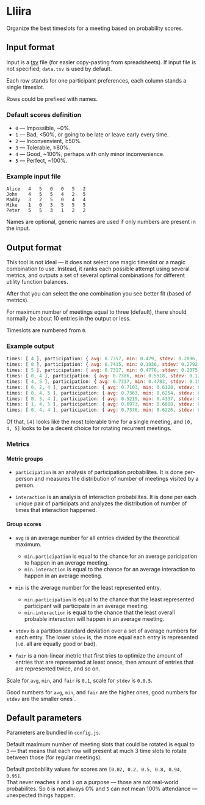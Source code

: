 # Lliira

Organize the best timeslots for a meeting based on probability scores.

## Input format

Input is a [tsv][] file (for easier copy-pasting from spreadsheets).
If input file is not specified, `data.tsv` is used by default.

Each row stands for one participant preferences, each column stands a single timeslot.

Rows could be prefixed with names.

### Default scores definition

 * `0` — Impossible, ~0%.
 * `1` — Bad, <50%, or going to be late or leave early every time.
 * `2` — Inconvenvient, ≥50%.
 * `3` — Tolerable, ≥80%.
 * `4` — Good, ~100%, perhaps with only minor inconvenience.
 * `5` — Perfect, ~100%.

### Example input file

```tsv
Alice	4	5	0	0	5	2
John	4	5	5	4	2	5
Maddy	3	2	5	0	4	4
Mike	1	0	3	5	5	5
Peter	5	5	3	1	2	2
```

Names are optional, generic names are used if only numbers are present in the input.

## Output format

This tool is not ideal — it does not select one magic timeslot or a magic combination to use.
Instead, it ranks each possible attempt using several metrics, and outputs a set of several
optimal combinations for different utility function balances.

After that you can select the one combination you see better fit (based of metrics).

For maximum number of meetings equal to three (default), there should normally be about 10 entries
in the output or less.

Timeslots are numbered from `0`.

### Example output

```js
times: [ 4 ], participation: { avg: 0.7357, min: 0.479, stdev: 0.2096, fair: 0.8255 }, interaction: { avg: 0.5536, min: 0.2395, stdev: 0.2092, fair: 0.6655 }
times: [ 0 ], participation: { avg: 0.7415, min: 0.1936, stdev: 0.2792, fair: 0.5673 }, interaction: { avg: 0.5478, min: 0.1549, stdev: 0.3082, fair: 0.4745 }
times: [ 5 ], participation: { avg: 0.7317, min: 0.4776, stdev: 0.2075, fair: 0.8244 }, interaction: { avg: 0.5492, min: 0.2388, stdev: 0.2065, fair: 0.6644 }
times: [ 0, 4 ], participation: { avg: 0.7386, min: 0.5518, stdev: 0.1245, fair: 0.9678 }, interaction: { avg: 0.5507, min: 0.3185, stdev: 0.1394, fair: 0.725 }
times: [ 4, 5 ], participation: { avg: 0.7337, min: 0.4783, stdev: 0.158, fair: 0.8476 }, interaction: { avg: 0.5514, min: 0.3466, stdev: 0.1563, fair: 0.7372 }
times: [ 0, 2, 4 ], participation: { avg: 0.7103, min: 0.6128, stdev: 0.0904, fair: 0.9688 }, interaction: { avg: 0.5111, min: 0.3538, stdev: 0.1004, fair: 0.8261 }
times: [ 0, 4, 5 ], participation: { avg: 0.7363, min: 0.6254, stdev: 0.0819, fair: 0.9655 }, interaction: { avg: 0.5502, min: 0.3626, stdev: 0.09, fair: 0.7937 }
times: [ 0, 3, 4 ], participation: { avg: 0.5219, min: 0.4337, stdev: 0.0607, fair: 0.9193 }, interaction: { avg: 0.3765, min: 0.2261, stdev: 0.0817, fair: 0.6501 }
times: [ 1, 4, 5 ], participation: { avg: 0.6973, min: 0.6088, stdev: 0.0708, fair: 0.9527 }, interaction: { avg: 0.4973, min: 0.3072, stdev: 0.0845, fair: 0.7563 }
times: [ 0, 4, 4 ], participation: { avg: 0.7376, min: 0.6226, stdev: 0.122, fair: 0.9585 }, interaction: { avg: 0.5516, min: 0.364, stdev: 0.1283, fair: 0.7653 }
```

Of that, `[4]` looks like the most tolerable time for a single meeting, and `[0, 4, 5]` looks to be
a decent choice for rotating recurrent meetings. 

### Metrics

#### Metric groups

* `participation` is an analysis of participation probabilites.
  It is done per-person and measures the distribution of number of meetings visited by a person.

* `interaction` is an analysis of interaction probabilites.
  It is done per each unique pair of participats and analyzes the distribution of number of times
  that interaction happened.

#### Group scores

* `avg` is an average number for all entries divided by the theoretical maximum.
  * `min.participation` is equal to the chance for an average paricipation to happen in an average
    meeting.
  * `min.interaction` is equal to the chance for an average interaction to happen in an average
    meeting.

* `min` is the average number for the least represented entry.
  * `min.participation` is equal to the chance that the least represented participant will
    participate in an average meeting.
  * `min.interaction` is equal to the chance that the least overall probable interaction will happen
    in an average meeting.

* `stdev` is a partition standard deviation over a set of average numbers for each entry.
  The lower `stdev` is, the more equal each entry is represented (i.e. all are equally good or bad).

* `fair` is a non-linear metric that first tries to optimize the amount of entries that are
  represented at least onece, then amount of entries that are represented twice, and so on.

Scale for `avg`, `min`, and `fair` is `0,1`, scale for `stdev` is `0,0.5`.

Good numbers for `avg`, `min`, and `fair` are the higher ones, good numbers for `stdev` are the
smaller ones`.

## Default parameters

Parameters are bundled in `config.js`.

Default maximum number of meeting slots that could be rotated is equal to `3` — that means that each
row will present at much 3 time slots to rotate between those (for regular meetings).

Default probability values for scores are `[0.02, 0.2, 0.5, 0.8, 0.94, 0.95]`.  
That never reaches `0` and `1` on a purpose — those are not real-world probabilites.
So `0` is not always 0% and `5` can not mean 100% attendance — unexpected things happen.

[tsv]: https://en.wikipedia.org/wiki/Tab-separated_values
